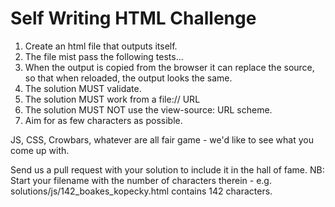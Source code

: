 Self Writing HTML Challenge
===========================

1. Create an html file that outputs itself.
2. The file mist pass the following tests...
  1. When the output is copied from the browser it can replace the source, so that when reloaded, the output looks the same.
  2. The solution MUST validate.
  3. The solution MUST work from a file:// URL
  4. The solution MUST NOT use the view-source: URL scheme.
3. Aim for as few characters as possible.

JS, CSS, Crowbars, whatever are all fair game - we'd like to see what you come up with.

Send us a pull request with your solution to include it in the hall of fame.
NB: Start your filename with the number of characters therein - e.g. solutions/js/142_boakes_kopecky.html contains 142 characters.
